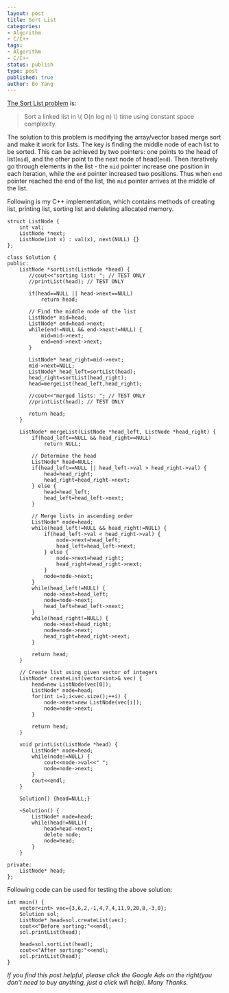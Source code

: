 ```yaml
---
layout: post
title: Sort List  
categories: 
- Algorithm
- C/C++ 
tags:
- Algorithm
- C/C++
status: publish
type: post
published: true
author: Bo Yang
---
```


[The Sort List problem](https://oj.leetcode.com/problems/sort-list/) is:

> Sort a linked list in \\( O(n log n) \\) time using constant space complexity.

The solution to this problem is modifying the array/vector based merge sort and make it work for lists. The key is finding the middle node of each list to be sorted. This can be achieved by two pointers: one points to the head of list(`mid`), and the other point to the next node of head(`end`). Then iteratively go through elements in the list - the `mid` pointer increase one position in each iteration, while the `end` pointer increased two positions. Thus when `end` pointer reached the end of the list, the `mid` pointer arrives at the middle of the list.

Following is my C++ implementation, which contains methods of creating list, printing list, sorting list and deleting allocated memory.

	struct ListNode {
	    int val;
	    ListNode *next;
	    ListNode(int x) : val(x), next(NULL) {}
	};
	 
	class Solution {
	public:
	    ListNode *sortList(ListNode *head) {
		   //cout<<"sorting list: "; // TEST ONLY
		   //printList(head); // TEST ONLY
	
	       if(head==NULL || head->next==NULL) 
			   return head;
	
		   // Find the middle node of the list
		   ListNode* mid=head;
		   ListNode* end=head->next;
		   while(end!=NULL && end->next!=NULL) {
			   mid=mid->next;
			   end=end->next->next;
		   }
	
		   ListNode* head_right=mid->next;
		   mid->next=NULL;
		   ListNode* head_left=sortList(head);
		   head_right=sortList(head_right);
		   head=mergeList(head_left,head_right);
	
		   //cout<<"merged lists: "; // TEST ONLY
		   //printList(head); // TEST ONLY
	
		   return head;
	    }
	
		ListNode* mergeList(ListNode *head_left, ListNode *head_right) {
			if(head_left==NULL && head_right==NULL)
				return NULL;
	
			// Determine the head
			ListNode* head=NULL;
			if(head_left==NULL || head_left->val > head_right->val) {
				head=head_right; 
				head_right=head_right->next;
			} else {
				head=head_left;
				head_left=head_left->next;
			}
	
			// Merge lists in ascending order
			ListNode* node=head;
			while(head_left!=NULL && head_right!=NULL) {
				if(head_left->val < head_right->val) {
					node->next=head_left;
					head_left=head_left->next;
				} else {
					node->next=head_right;
					head_right=head_right->next;
				}
				node=node->next;
			}
			while(head_left!=NULL) {
				node->next=head_left;
				node=node->next;
				head_left=head_left->next;
			}
			while(head_right!=NULL) {
				node->next=head_right;
				node=node->next;
				head_right=head_right->next;
			}
	
			return head;
		}
	
		// Create list using given vector of integers
		ListNode* createList(vector<int>& vec) {
			head=new ListNode(vec[0]);
			ListNode* node=head;
			for(int i=1;i<vec.size();++i) {
				node->next=new ListNode(vec[i]);
				node=node->next;
			}
	
			return head;
		}
	
		void printList(ListNode *head) {
			ListNode* node=head;
			while(node!=NULL) {
				cout<<node->val<<" ";
				node=node->next;
			}
			cout<<endl;
		}
	
		Solution() {head=NULL;}
	
		~Solution() {
			ListNode* node=head;
			while(head!=NULL){
				head=head->next;
				delete node;
				node=head;
			}
		}
	
	private:
		ListNode* head;
	};

Following code can be used for testing the above solution:

	int main() {
		vector<int> vec={3,6,2,-1,4,7,4,11,9,20,8,-3,0};
		Solution sol;
		ListNode* head=sol.createList(vec);
		cout<<"Before sorting:"<<endl;
		sol.printList(head);
		
		head=sol.sortList(head);
		cout<<"After sorting:"<<endl;
		sol.printList(head);
	}
<p><i>If you find this post helpful, please click the Google Ads on the right(you don't need to buy anything, just a click will help). Many Thanks.</i></p>
